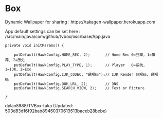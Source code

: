 # Box
Dynamic Wallpaper for sharing :
https://takagen-wallpaper.herokuapp.com

App default settings can be set here :
/src/main/java/com/github/tvbox/osc/base/App.java

    private void initParams() {

        putDefault(HawkConfig.HOME_REC, 2);       // Home Rec 0=豆瓣, 1=推荐, 2=历史
        putDefault(HawkConfig.PLAY_TYPE, 1);      // Player   0=系统, 1=IJK, 2=Exo
        putDefault(HawkConfig.IJK_CODEC, "硬解码");// IJK Render 软解码, 硬解码
        putDefault(HawkConfig.DOH_URL, 2);        // DNS
        putDefault(HawkConfig.SEARCH_VIEW, 2);    // Text or Picture

    }

dylan8888/TVBox-taka (Updated: 503d83d16f92bab89460370613613baceb28bebe)
